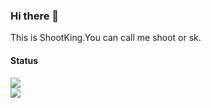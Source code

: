### Hi there 👋
This is ShootKing.You can call me shoot or sk.

<!--
**ShootKing233/ShootKing233** is a ✨ _special_ ✨ repository because its `README.md` (this file) appears on your GitHub profile.

Here are some ideas to get you started:

- 🔭 I’m currently working on ...
- 🌱 I’m currently learning ...
- 👯 I’m looking to collaborate on ...
- 🤔 I’m looking for help with ...
- 💬 Ask me about ...
- 📫 How to reach me: ...
- 😄 Pronouns: ...
- ⚡ Fun fact: ...
-->

#### Status
![](https://github-readme-stats.vercel.app/api?username=ShootKing233)<br />
![](https://github-readme-stats.vercel.app/api/top-langs/?username=ShootKing233&layout=compact)
